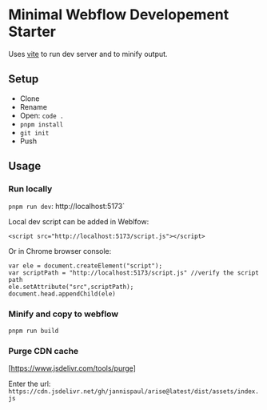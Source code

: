 # Minimal Webflow Developement Starter

Uses [vite](https://vitejs.dev/) to run dev server and to minify output.

## Setup

- Clone
- Rename
- Open: `code .`
- `pnpm install`
- `git init`
- Push

## Usage

### Run locally

`pnpm run dev`: http://localhost:5173`

Local dev script can be added in Weblfow:

```
<script src="http://localhost:5173/script.js"></script>
```

Or in Chrome browser console:

```
var ele = document.createElement("script");
var scriptPath = "http://localhost:5173/script.js" //verify the script path
ele.setAttribute("src",scriptPath);
document.head.appendChild(ele)

```

### Minify and copy to webflow

`pnpm run build`

### Purge CDN cache

[https://www.jsdelivr.com/tools/purge]

Enter the url: `https://cdn.jsdelivr.net/gh/jannispaul/arise@latest/dist/assets/index.js`
